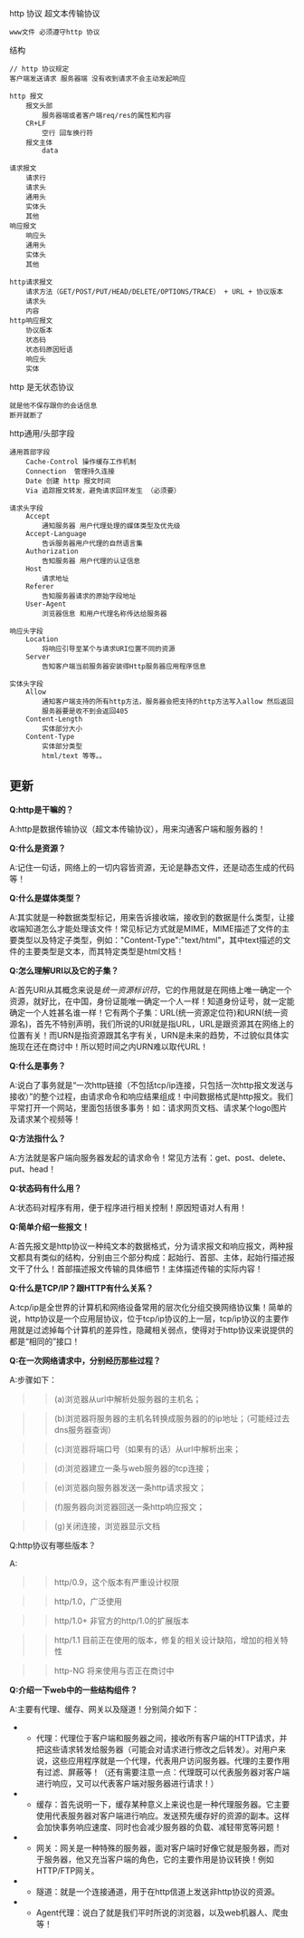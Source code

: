 

http 协议
超文本传输协议

    www文件 必须遵守http 协议
    
结构
    
    // http 协议规定
    客户端发送请求 服务器端 没有收到请求不会主动发起响应
    
    http 报文
        报文头部
            服务器端或者客户端req/res的属性和内容
        CR+LF
            空行 回车换行符
        报文主体
            data
            
    请求报文
        请求行
        请求头
        通用头
        实体头
        其他
    响应报文
        响应头
        通用头
        实体头
        其他
        
    http请求报文
        请求方法（GET/POST/PUT/HEAD/DELETE/OPTIONS/TRACE） + URL + 协议版本
        请求头
        内容
    http响应报文
        协议版本
        状态码
        状态码原因短语
        响应头
        实体
        
http 是无状态协议
    
    就是他不保存跟你的会话信息
    断开就断了
    
    
http通用/头部字段

    通用首部字段
        Cache-Control 操作缓存工作机制
        Connection  管理持久连接
        Date 创建 http 报文时间
        Via 追踪报文转发，避免请求回环发生 （必须要）
        
    请求头字段
        Accept
            通知服务器 用户代理处理的媒体类型及优先级
        Accept-Language
            告诉服务器用户代理的自然语言集
        Authorization
            告知服务器 用户代理的认证信息
        Host
            请求地址
        Referer
            告知服务器请求的原始字段地址
        User-Agent
            浏览器信息 和用户代理名称传达给服务器
            
    响应头字段
        Location
            将响应引导至某个与请求URI位置不同的资源
        Server
            告知客户端当前服务器安装得Http服务器应用程序信息
            
    实体头字段
        Allow
            通知客户端支持的所有http方法，服务器会把支持的http方法写入allow 然后返回
            服务器要是收不到会返回405
        Content-Length
            实体部分大小
        Content-Type
            实体部分类型
            html/text 等等。。
            
            
            
## 更新

**Q:http是干嘛的？**

A:http是数据传输协议（超文本传输协议），用来沟通客户端和服务器的！

**Q:什么是资源？**

A:记住一句话，网络上的一切内容皆资源，无论是静态文件，还是动态生成的代码等！

**Q:什么是媒体类型？**

A:其实就是一种数据类型标记，用来告诉接收端，接收到的数据是什么类型，让接收端知道怎么才能处理该文件！常见标记方式就是MIME，MIME描述了文件的主要类型以及特定子类型，例如："Content-Type":"text/html"，其中text描述的文件的主要类型是文本，而其特定类型是html文档！

**Q:怎么理解URI以及它的子集？**

A:首先URI从其概念来说是*统一资源标识符*，它的作用就是在网络上唯一确定一个资源，就好比，在中国，身份证能唯一确定一个人一样！知道身份证号，就一定能确定一个人姓甚名谁一样！它有两个子集：URL(统一资源定位符)和URN(统一资源名)，首先不特别声明，我们所说的URI就是指URL，URL是跟资源其在网络上的位置有关！而URN是指资源跟其名字有关，URN是未来的趋势，不过貌似具体实施现在还在商讨中！所以短时间之内URN难以取代URL！


**Q:什么是事务？**

A:说白了事务就是“一次http链接（不包括tcp/ip连接，只包括一次http报文发送与接收）”的整个过程，由请求命令和响应结果组成！中间数据格式是http报文。我们平常打开一个网站，里面包括很多事务！如：请求网页文档、请求某个logo图片及请求某个视频等！

**Q:方法指什么？**

A:方法就是客户端向服务器发起的请求命令！常见方法有：get、post、delete、put、head！


**Q:状态码有什么用？**

A:状态码对程序有用，便于程序进行相关控制！原因短语对人有用！


**Q:简单介绍一些报文！**

A:首先报文是http协议一种纯文本的数据格式，分为请求报文和响应报文，两种报文都具有类似的结构，分别由三个部分构成：起始行、首部、主体，起始行描述报文干了什么！首部描述报文传输的具体细节！主体描述传输的实际内容！

**Q:什么是TCP/IP？跟HTTP有什么关系？**

A:tcp/ip是全世界的计算机和网络设备常用的层次化分组交换网络协议集！简单的说，http协议是一个应用层协议，位于tcp/ip协议的上一层，tcp/ip协议的主要作用就是过滤掉每个计算机的差异性，隐藏相关弱点，使得对于http协议来说提供的都是“相同的”接口！

**Q:在一次网络请求中，分别经历那些过程？**

A:步骤如下：
>> (a)浏览器从url中解析处服务器的主机名；

>> (b)浏览器将服务器的主机名转换成服务器的的ip地址；（可能经过去dns服务器查询）

>> (c)浏览器将端口号（如果有的话）从url中解析出来；

>> (d)浏览器建立一条与web服务器的tcp连接；

>> (e)浏览器向服务器发送一条http请求报文；

>> (f)服务器向浏览器回送一条http响应报文；

>> (g)关闭连接，浏览器显示文档


Q:http协议有哪些版本？

A:
>> http/0.9，这个版本有严重设计权限

>> http/1.0，广泛使用

>> http/1.0+ 非官方的http/1.0的扩展版本

>> http/1.1 目前正在使用的版本，修复的相关设计缺陷，增加的相关特性

>> http-NG 将来使用与否正在商讨中



**Q:介绍一下web中的一些结构组件？**

A:主要有代理、缓存、网关以及隧道！分别简介如下：

- - 代理：代理位于客户端和服务器之间，接收所有客户端的HTTP请求，并把这些请求转发给服务器（可能会对请求进行修改之后转发）。对用户来说，这些应用程序就是一个代理，代表用户访问服务器。代理的主要作用有过滤、屏蔽等！（还有需要注意一点：代理既可以代表服务器对客户端进行响应，又可以代表客户端对服务器进行请求！）


- - 缓存：首先说明一下，缓存某种意义上来说也是一种代理服务器。它主要使用代表服务器对客户端进行响应。发送预先缓存好的资源的副本。这样会加快事务响应速度、同时也会减少服务器的负载、减轻带宽等问题！


- - 网关：网关是一种特殊的服务器，面对客户端时好像它就是服务器，而对于服务器，他又充当客户端的角色，它的主要作用是协议转换！例如HTTP/FTP网关。


- - 隧道：就是一个连接通道，用于在http信道上发送非http协议的资源。


- - Agent代理：说白了就是我们平时所说的浏览器，以及web机器人、爬虫等！
                
        
            

        
        
    
    
            
